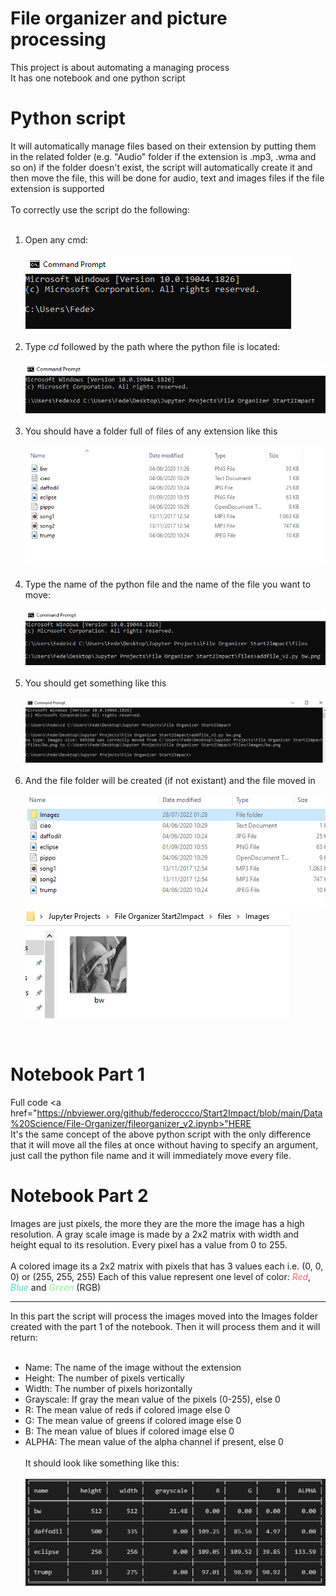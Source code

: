# File organizer and picture processing  

This project is about automating a managing process  
It has one notebook and one python script  
<h1>Python script</h1>
It will automatically manage files based on their extension by putting them in the related folder 
(e.g. "Audio" folder if the extension is    .mp3, .wma and so on) if the folder doesn't exist, 
the script will automatically create it and then move the file, this will be done for audio, 
text and images files if  the file extension is supported    
<br>
<br> 
  To correctly use the script do the following:
<ol>
<br>
  <li>
    Open any cmd:
<br>
<br>
    <img src="readme images\1.PNG">
  </li>
  <br>
  <li>
    Type <i>cd</i> followed by the path where the python file is located:
    <br>
    <br>
    <img src="readme images\2.PNG">
  </li>
  <br>
  <li>
    You should have a folder full of files of any extension like this
    <br>
    <br>
    <img src="readme images\files.PNG">
  </li>
  <br>
  <li>
    Type the name of the python file and the name of the file you want to move:
  <br>
  <br>
    <img src="readme images\3.PNG">
  </li>
  <br>
  <li>
    You should get something like this
  <br>
  <br>
    <img src="readme images\4.PNG">
  </li>
  <br>
  <li>
    And the file folder will be created (if not existant) and the file moved in
  <br>
  <br>
    <img src="readme images\folder.PNG">
    <img src="readme images\image.PNG">
  </li>
</ol>
<br>
<h1> Notebook Part 1</h1>

Full code <a href="https://nbviewer.org/github/federoccco/Start2Impact/blob/main/Data%20Science/File-Organizer/fileorganizer_v2.ipynb>"HERE</a>
<br>
It's the same concept of the above python script with the only difference that 
it will move all the files at once without having to specify an argument, just call 
the python file name and it will immediately move every file.  
<h1> Notebook Part 2</h1>
Images are just pixels, the more they are the more the image has a high resolution. 
A gray scale image is made by a 2x2 matrix with width and height equal to its resolution. 
Every pixel has a value from 0 to 255. 
<br>
<br>
A colored image its a 2x2 matrix with pixels that has 3 values each i.e. (0, 0, 0) or (255, 255, 255)
Each of this value represent one level of color: <i style="color:#ff6363;">Red</i>, <i style="color:turquoise;">Blue</i> and <i style="color:lightgreen;">Green</i> (RGB)
<br>
<hr>
In this part the script will process the images moved into the Images folder created with the part 1 of the notebook. Then it will process them and it will return:
<br>
<br>
<ul>
<li>
Name: The name of the image without the extension
</li>
<li>
Height: The number of pixels vertically
</li>
<li>
Width: The number of pixels horizontally
</li>
<li>
Grayscale: If gray the mean value of the pixels (0-255), else 0
</li>
<li>
R: The mean value of reds if colored image else 0
</li>
<li>
G: The mean value of greens if colored image else 0
</li>
<li>
B: The mean value of blues if colored image else 0
</li>
<li>
ALPHA: The mean value of the alpha channel if present, else 0
</li>
<br>
It should look like something like this:
<br>
<br>
<img src="readme images\table.PNG">






